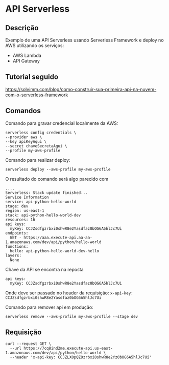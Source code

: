 # API Serverless

## Descrição
Exemplo de uma API Serverless usando Serverless Framework e deploy no AWS utilizando os serviços:
- AWS Lambda
- API Gateway

## Tutorial seguido
https://solvimm.com/blog/como-construir-sua-primeira-api-na-nuvem-com-o-serverless-framework

## Comandos

Comando para gravar credencial localmente da AWS:
```
serverless config credentials \
--provider aws \
--key apiKeyAqui \
--secret chaveSecretaAqui \
--profile my-aws-profile
```

Comando para realizar deploy:

```serverless deploy --aws-profile my-aws-profile```

O resultado do comando será algo parecido com 
```
....
Serverless: Stack update finished...
Service Information
service: api-python-hello-world
stage: dev
region: us-east-1
stack: api-python-hello-world-dev
resources: 16
api keys:
  myKey: CCJZsdfgzrbxi0shwR8e2Yasdfaz0bOG6A5hlJc7Ui
endpoints:
  GET - https://aaa.execute-api.aa-aa-1.amazonaws.com/dev/api/python/hello-world
functions:
  hello: api-python-hello-world-dev-hello
layers:
  None
```

Chave da API se encontra na reposta
```
api keys:
  myKey: CCJZsdfgzrbxi0shwR8e2Yasdfaz0bOG6A5hlJc7Ui
```

Onde deve ser passado no header da requisição:
```x-api-key: CCJZsdfgzrbxi0shwR8e2Yasdfaz0bOG6A5hlJc7Ui```

Comando para remover api em produção:

```serverless remove --aws-profile my-aws-profile --stage dev```

## Requisição

```
curl --request GET \
  --url https://7cq8ind2me.execute-api.us-east-1.amazonaws.com/dev/api/python/hello-world \
  --header 'x-api-key: CCJZLX0pQZ9zrbxi0shwR8e2Yz0bOG6A5hlJc7Ui'
```